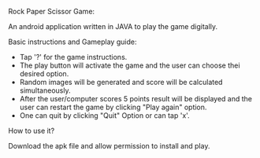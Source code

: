 Rock Paper Scissor Game:

An android application written in JAVA to play the game digitally.

Basic instructions and Gameplay guide:

+ Tap '?' for the game instructions.
+ The play button will activate the game and the user can choose thei desired option.
+ Random images will be generated and score will be calculated simultaneously.
+ After the user/computer scores 5 points result will be displayed and the user can restart the game by clicking "Play again" option.
+ One can quit by clicking "Quit" Option or can tap 'x'.

How to use it?

Download the apk file and allow permission to install and play.


